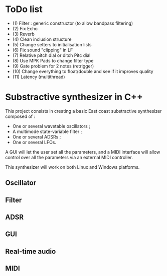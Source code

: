 # ToDo list

- (1)  Filter : generic constructor (to allow bandpass filtering)
- (2)  Fix Echo
- (3)  Reverb
- (4)  Clean inclusion structure
- (5)  Change setters to initialisation lists
- (6)  Fix sound "clipping" in LF
- (7)  Relative pitch dial or ditch Pitc dial
- (8)  Use MPK Pads to change filter type
- (9)  Gate problem for 2 notes (retrigger)
- (10)  Change everything to float/double and see if it improves quality
- (11) Latency (multithread)

# Substractive synthesizer in C++
This project consists in creating a basic East coast substractive synthesizer composed of :

- One or several wavetable oscillators ;
- A multimode state-variable filter ;
- One or several ADSRs ;
- One or several LFOs.

A GUI will let the user set all the parameters, and a MIDI interface will allow control over all the parameters
via an external MIDI controller.

This synthesizer will work on both Linux and Windows platforms.

## Oscillator

## Filter

## ADSR

## GUI

## Real-time audio

## MIDI
